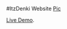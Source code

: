 #ItzDenki Website
[Pic](https://64.media.tumblr.com/9b923871f1b7ef53947a50cf29afe5fc/ca5f16ff7e504798-c6/s1280x1920/b2d9c80a442d7054f1ec98f81e1945f024be5126.png)

[Live Demo](http://itzdenkivn.tk).

